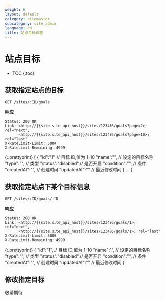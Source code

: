 ```yaml
---
weight: 6
layout: default
category: sitemaster
subcategory: site_admin
language: cn
title: 站点目标设置
---
```


# 站点目标

* TOC
{:toc}

## 获取指定站点的目标

    GET /sites/:ID/goals

**响应**

    Status: 200 OK
    Link: <http://{{site.site_api_host}}/sites/123456/goals?page=2>; rel="next",
          <http://{{site.site_api_host}}/sites/123456/goals?page=10>; rel="last"
    X-RateLimit-Limit: 5000
    X-RateLimit-Remaining: 4999

{:.prettyprint}
    [
      {
			"id":"1",           // 目标 ID,值为 1-10
			"name":"",          // 设定的目标名称
			"type":"",          // 类型
			"status":"disabled",// 是否开启
			"condition":"",     // 条件
			"createdAt":"",     // 创建时间
			"updatedAt":""      // 最近修改时间
      }
      ...
    ]


## 获取指定站点下某个目标信息

    GET /sites/:ID/goals/:ID

**响应**

    Status: 200 OK
    Link: <http://{{site.site_api_host}}/sites/123456/goals/1>; rel="next",
          <http://{{site.site_api_host}}/sites/123456/goals/1>; rel="last"
    X-RateLimit-Limit: 5000
    X-RateLimit-Remaining: 4999

{:.prettyprint}
    {
			"id":"1",           // 目标 ID,值为 1-10
			"name":"",          // 设定的目标名称
			"type":"",          // 类型
			"status":"disabled",// 是否开启
			"condition":"",     // 条件
			"createdAt":"",     // 创建时间
			"updatedAt":""      // 最近修改时间
      }


## 修改指定目标

敬请期待